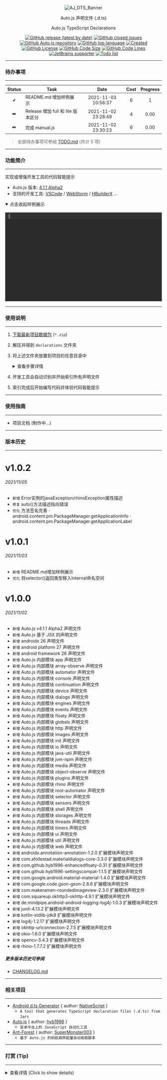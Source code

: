 <!--suppress HtmlDeprecatedAttribute -->

<div align="center">
  <p>
    <img alt="AJ_DTS_Banner" src="https://raw.githubusercontent.com/SuperMonster002/Hello-Sockpuppet/master/auto.js-ts-declarations-banner_1024%C3%97310.png" width="512"/>
  </p>

  <p>Auto.js 声明文件 (.d.ts)</p>
  <p>Auto.js TypeScript Declarations</p>

  <p>
    <a href="https://github.com/SuperMonster003/Auto.js-TypeScript-Declarations/releases/latest"><img alt="GitHub release (latest by date)" src="https://img.shields.io/github/v/release/SuperMonster003/Auto.js-TypeScript-Declarations?color=534BAE"/></a>
    <a href="https://github.com/SuperMonster003/Auto.js-TypeScript-Declarations/issues"><img alt="GitHub closed issues" src="https://img.shields.io/github/issues/SuperMonster003/Auto.js-TypeScript-Declarations?color=009688"/></a>
    <a href="https://github.com/hyb1996/Auto.js"><img alt="GitHub Auto.js repository" src="https://img.shields.io/badge/auto.js-4.1.1 alpha2-67a91b"/></a>
    <a href="https://github.com/topics/javascript"><img alt="GitHub top language" src="https://img.shields.io/github/languages/top/SuperMonster003/Auto.js-TypeScript-Declarations?color=3178C6"/></a>
    <a href="https://github.com/SuperMonster003/Auto.js-TypeScript-Declarations/commit/f8250babdb161e12ad2e14c73e8aa2b5d7d89cbc"><img alt="Created" src="https://img.shields.io/date/1635813883?color=2e7d32&label=created"/></a>
   <br>
    <a href="https://github.com/SuperMonster003/Auto.js-TypeScript-Declarations/blob/main/LICENSE"><img alt="GitHub License" src="https://img.shields.io/github/license/SuperMonster003/Auto.js-TypeScript-Declarations?color=C63F17"/></a>
    <a href="https://github.com/SuperMonster003/Auto.js-TypeScript-Declarations/find/master"><img alt="GitHub Code Size" src="https://img.shields.io/github/languages/code-size/SuperMonster003/Auto.js-TypeScript-Declarations?color=795548"/></a>
    <a href="https://github.com/SuperMonster003/Auto.js-TypeScript-Declarations/find/main"><img alt="GitHub Code Lines" src="https://img.shields.io/tokei/lines/github/SuperMonster003/Auto.js-TypeScript-Declarations?color=37474F"/></a>
    <a href="https://www.jetbrains.com/?from=Auto.js-TypeScript-Declarations"><img alt="JetBrains supporter" src="https://img.shields.io/badge/supporter-JetBrains-ee4677"/></a>
    <a href="https://github.com/SuperMonster003/Auto.js-TypeScript-Declarations/blob/main/docs/TODO.md"><img alt="Todo list" src="https://img.shields.io/badge/todo-5-B64FC8"/></a>
  </p>
</div>

******

### 待办事项

******

| Status | Task | Date | Cost | Progress |
| :---: | --- | :---: | :---: | :---: |
| ✔ | README.md 增加样例展示 | 2021-11-03 10:56:37 | 6 | 1 |
| ✒️ | Release 增加 full 和 lite 版本区分 | 2021-11-02 23:28:49 | 4 | 0.00 |
| ✒️ | 完成 manual.js | 2021-11-02 23:30:23 | 6 | 0.00 |

> 全部待办事项可参阅 [TODO.md](https://github.com/SuperMonster003/Auto.js-TypeScript-Declarations/blob/main/docs/TODO.md) (共计 5 项)

******

### 功能简介

******

实现或增强开发工具的代码智能提示

* Auto.js 版本: [4.1.1 Alpha2](https://raw.githubusercontent.com/SuperMonster002/Hello-Sockpuppet/master/%5Bauto.js%5D%5B4.1.1_alpha2%5D%5Barm-v7%5D(b69a4e23).apk)
* 支持的开发工具: [VSCode](https://code.visualstudio.com/download) / [WebStorm](https://www.jetbrains.com/webstorm/download/) / [HBuilderX](https://www.dcloud.io/hbuilderx.html) ...

<details open><summary>点击收起样例展示</summary>
   <div align="center">
      <br>
      <img alt="Demo" src="https://raw.githubusercontent.com/SuperMonster002/Hello-Sockpuppet/master/auto.js-ts-declarations-demo.gif"/>
   </div>
</details>

******

### 使用说明

******

1. [下载最新项目数据包](https://github.com/SuperMonster003/Auto.js-TypeScript-Declarations/archive/main.zip) (`*.zip`)
2. 解压并得到 `declarations` 文件夹
3. 将上述文件夹放置到项目的任意目录中

   <details><summary>查看步骤详情</summary>

   假设用户有一个名为 `hello` 的项目<br>
   项目目录结构如下:

       hello / images / ...
       hello / docs / ...
       hello / main.js
       hello / project.json
       ...

   则 `declarations` 文件夹支持以下方式放置

       hello / declarations / (推荐)
       hello / images / declarations /
       hello / docs / declarations /
       hello / ... / ... / declarations /

   但不能放置在项目的同级或上级目录中
   </details>

4. 开发工具会自动识别并开始索引所有声明文件
5. 索引完成后开始编写代码并体验代码智能提示

******

### 使用指南

******

* 项目文档 (制作中...)

******

### 版本历史

******

[comment]: <> (Version history only shows last 3 versions)

# v1.0.2

###### 2021/11/05

* `新增` Error实例的javaException/rhinoException属性描述
* `修复` auto()方法描述指向错误
* `优化` 方法签名完善
  · android.content.pm.PackageManager.getApplicationInfo
  · android.content.pm.PackageManager.getApplicationLabel

# v1.0.1

###### 2021/11/03

* `新增` README.md增加样例展示
* `优化` 将selector()返回类型移入Internal命名空间

# v1.0.0

###### 2021/11/02

* `新增` Auto.js v4.1.1 Alpha2 声明文件
* `新增` Auto.js 基于 JSX 的声明文件
* `新增` androidx 26 声明文件
* `新增` android platform 27 声明文件
* `新增` android framework 26 声明文件
* `新增` Auto.js 内部模块 app 声明文件
* `新增` Auto.js 内部模块 array-observe 声明文件
* `新增` Auto.js 内部模块 automator 声明文件
* `新增` Auto.js 内部模块 console 声明文件
* `新增` Auto.js 内部模块 continuation 声明文件
* `新增` Auto.js 内部模块 device 声明文件
* `新增` Auto.js 内部模块 dialogs 声明文件
* `新增` Auto.js 内部模块 engines 声明文件
* `新增` Auto.js 内部模块 events 声明文件
* `新增` Auto.js 内部模块 floaty 声明文件
* `新增` Auto.js 内部模块 globals 声明文件
* `新增` Auto.js 内部模块 http 声明文件
* `新增` Auto.js 内部模块 images 声明文件
* `新增` Auto.js 内部模块 init 声明文件
* `新增` Auto.js 内部模块 io 声明文件
* `新增` Auto.js 内部模块 java-util 声明文件
* `新增` Auto.js 内部模块 jvm-npm 声明文件
* `新增` Auto.js 内部模块 media 声明文件
* `新增` Auto.js 内部模块 object-observe 声明文件
* `新增` Auto.js 内部模块 plugins 声明文件
* `新增` Auto.js 内部模块 rhino 声明文件
* `新增` Auto.js 内部模块 root-automator 声明文件
* `新增` Auto.js 内部模块 selector 声明文件
* `新增` Auto.js 内部模块 sensors 声明文件
* `新增` Auto.js 内部模块 shell 声明文件
* `新增` Auto.js 内部模块 storages 声明文件
* `新增` Auto.js 内部模块 threads 声明文件
* `新增` Auto.js 内部模块 timers 声明文件
* `新增` Auto.js 内部模块 ui 声明文件
* `新增` Auto.js 内部模块 util 声明文件
* `新增` Auto.js 内部模块 web 声明文件
* `新增` androidx.annotation-annotation-1.2.0 扩展模块声明文件
* `新增` com.afollestad.materialdialogs-core-3.3.0 扩展模块声明文件
* `新增` com.github.hyb1996-enhancedfloaty-0.31 扩展模块声明文件
* `新增` com.github.hyb1996-settingscompat-1.1.5 扩展模块声明文件
* `新增` com.google.android.material-material-1.4.0 扩展模块声明文件
* `新增` com.google.code.gson-gson-2.8.8 扩展模块声明文件
* `新增` com.makeramen-roundedimageview-2.3.0 扩展模块声明文件
* `新增` com.squareup.okhttp3-okhttp-4.9.1 扩展模块声明文件
* `新增` de.mindpipe.android-android-logging-log4j-1.0.3 扩展模块声明文件
* `新增` junit-4.13.2 扩展模块声明文件
* `新增` kotlin-stdlib-jdk8 扩展模块声明文件
* `新增` log4j-1.2.17 扩展模块声明文件
* `新增` okhttp-urlconnection-2.7.5 扩展模块声明文件
* `新增` okio-1.6.0 扩展模块声明文件
* `新增` opencv-3.4.3 扩展模块声明文件
* `新增` rhino-1.7.7.2 扩展模块声明文件

##### 更多版本历史可参阅

* [CHANGELOG.md](https://github.com/SuperMonster003/Auto.js-TypeScript-Declarations/blob/main/docs/CHANGELOG.md)

******

### 相关项目

******

* [Android d.ts Generator](https://github.com/NativeScript/android-dts-generator) { author: [NativeScript](https://github.com/NativeScript) }
    - `A tool that generates TypeScript declaration files (.d.ts) from Jars`
* [Auto.js](https://github.com/hyb1996/Auto.js) { author: [hyb1996](https://github.com/hyb1996) }
    - `安卓平台上的 JavaScript 自动化工具`
* [Ant-Forest](https://github.com/SuperMonster003/Ant-Forest) { author: [SuperMonster003](https://github.com/SuperMonster003) }
    - `基于 Auto.js 的蚂蚁森林能量自动收取脚本`

******

### 打赏 (Tip)

******

<details><summary>查看详情 (Click to show details)</summary><br>
<div align="center">
To tip online, scan the QR code below <br>
扫描对应二维码可打赏 <br><br>
I believe I could make it better with your support :) <br>
感谢每一份支持和鼓励 <br><br>

<a href="https://raw.githubusercontent.com/SuperMonster002/Hello-Sockpuppet/master/qr-alipay-sponsor_521%C3%97648.png"><img alt="Alipay sponsor" src="https://raw.githubusercontent.com/SuperMonster002/Hello-Sockpuppet/master/qr-alipay-sponsor_521%C3%97648.png" height="224"/></a>
<a href="https://raw.githubusercontent.com/SuperMonster002/Hello-Sockpuppet/master/qr-wechat-sponsor_521%C3%97648.png"><img alt="WeChat sponsor" src="https://raw.githubusercontent.com/SuperMonster002/Hello-Sockpuppet/master/qr-wechat-sponsor_521%C3%97648.png" height="224"/></a>
</div>
</details>
